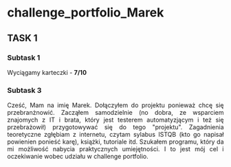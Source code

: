 # challenge_portfolio_Marek

## TASK 1

### Subtask 1

Wyciągamy karteczki - **7/10**

### Subtask 3

<p align="justify"> 
Cześć, Mam na imię Marek. Dołączyłem do projektu ponieważ chcę się przebranżnowić. Zacząłem samodzielnie (no dobra, ze wsparciem znajomych z IT i brata, który jest testerem automatyzjącym i też się przebrażowił) przygotowywać się do tego "projektu". Zagadnienia teoretyczne zgłębiam z internetu, czytam sylabus ISTQB (kto go napisał powienien ponieść karę), książki, tutoriale itd. Szukałem programu, który da mi możliwość nabycia praktycznych umiejętności. I to jest mój cel i oczekiwanie wobec udziału w challenge portfolio.
</p>

